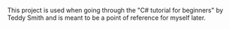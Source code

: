 This project is used when going through the "C# tutorial for beginners" by Teddy Smith and is meant to be a point of reference for myself later.
